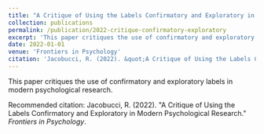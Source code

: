 ```yaml
---
title: "A Critique of Using the Labels Confirmatory and Exploratory in Modern Psychological Research"
collection: publications
permalink: /publication/2022-critique-confirmatory-exploratory
excerpt: 'This paper critiques the use of confirmatory and exploratory labels in modern psychological research.'
date: 2022-01-01
venue: 'Frontiers in Psychology'
citation: 'Jacobucci, R. (2022). &quot;A Critique of Using the Labels Confirmatory and Exploratory in Modern Psychological Research.&quot; <i>Frontiers in Psychology</i>.'
---
```


This paper critiques the use of confirmatory and exploratory labels in modern psychological research.

Recommended citation: Jacobucci, R. (2022). "A Critique of Using the Labels Confirmatory and Exploratory in Modern Psychological Research." <i>Frontiers in Psychology</i>.